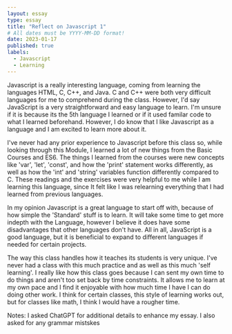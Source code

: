 ```yaml
---
layout: essay
type: essay
title: "Reflect on Javascript 1"
# All dates must be YYYY-MM-DD format!
date: 2023-01-17
published: true
labels:
  - Javascript
  - Learning
---
```


  Javascript is a really interesting language, coming from learning the languages HTML, C, C++, and Java.   C and C++ were both very difficult languages for me to comprehend during the class. However, I'd say JavaScript is a very straightforward and easy language to learn. I'm unsure if it is because its the 5th language I learned or if it used familar code to what I learned beforehand. However, I do know that I like Javascript as a language and I am excited to learn more about it.

  I've never had any prior experience to Javascript before this class so, while looking through this Module, I learned a lot of new things from the Basic Courses and ES6. The things I learned from the courses were new concepts like 'var', 'let', 'const', and how the 'print' statement works differently, as well as how the 'int' and 'string' variables function differently compared to C. These readings and the exercises were very helpful to me while I am learning this language, since It felt like I was relearning everything that I had learned from previous languages.

  In my opinion Javascript is a great language to start off with, because of how simple the 'Standard' stuff is to learn. It will take some time to get more indepth with the Language, however I believe it does have some disadvantages that other languages don't have. All in all, JavaScript is a good language, but it is beneficial to expand to different languages if needed for certain projects.

  The way this class handles how it teaches its students is very unique. I've never had a class with this much practice and as well as this much 'self learning'. I really like how this class goes because I can sent my own time to do things and aren't too set back by time constraints. It allows me to learn at my own pace and I find it enjoyable with how much time I have I can do doing other work. I think for certain classes, this style of learning works out, but for classes like math, I think I would have a rougher time.


  Notes:
    I asked ChatGPT for additional details to enhance my essay.
    I also asked for any grammar mistskes
